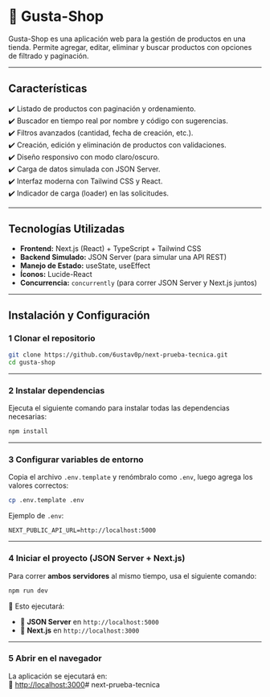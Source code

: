 # 🛒 Gusta-Shop

Gusta-Shop es una aplicación web para la gestión de productos en una tienda. Permite agregar, editar, eliminar y buscar productos con opciones de filtrado y paginación.  

---

##  **Características**

✔️ Listado de productos con paginación y ordenamiento.  
✔️ Buscador en tiempo real por nombre y código con sugerencias.  
✔️ Filtros avanzados (cantidad, fecha de creación, etc.).  
✔️ Creación, edición y eliminación de productos con validaciones.  
✔️ Diseño responsivo con modo claro/oscuro.  
✔️ Carga de datos simulada con JSON Server.  
✔️ Interfaz moderna con Tailwind CSS y React.  
✔️ Indicador de carga (loader) en las solicitudes.  

---

## **Tecnologías Utilizadas**
- **Frontend:** Next.js (React) + TypeScript + Tailwind CSS  
- **Backend Simulado:** JSON Server (para simular una API REST)  
- **Manejo de Estado:** useState, useEffect  
- **Íconos:** Lucide-React  
- **Concurrencia:** `concurrently` (para correr JSON Server y Next.js juntos)  

---


##  **Instalación y Configuración**

### **1 Clonar el repositorio**
```bash
git clone https://github.com/6ustav0p/next-prueba-tecnica.git
cd gusta-shop
```

---

### **2 Instalar dependencias**
Ejecuta el siguiente comando para instalar todas las dependencias necesarias:
```bash
npm install
```

---

### **3 Configurar variables de entorno**
Copia el archivo `.env.template` y renómbralo como `.env`, luego agrega los valores correctos:

```bash
cp .env.template .env
```

Ejemplo de `.env`:
```env
NEXT_PUBLIC_API_URL=http://localhost:5000

```

---

### **4 Iniciar el proyecto (JSON Server + Next.js)**
Para correr **ambos servidores** al mismo tiempo, usa el siguiente comando:

```bash
npm run dev
```

🔹 Esto ejecutará:
- 📌 **JSON Server** en `http://localhost:5000`
- 📌 **Next.js** en `http://localhost:3000`

---

### **5 Abrir en el navegador**
La aplicación se ejecutará en:  
📌 [http://localhost:3000](http://localhost:3000)#   n e x t - p r u e b a - t e c n i c a  
 